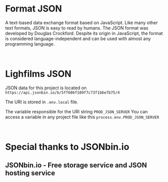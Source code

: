 # Format JSON

A text-based data exchange format based on JavaScript. Like many other text formats, JSON is easy to read by humans. The JSON format was developed by Douglas Crockford. Despite its origin in JavaScript, the format is considered language-independent and can be used with almost any programming language.

<br />

# Lighfilms JSON

JSON data for this project is located on `https://api.jsonbin.io/b/5ff606f109f7c73f1b6e7b75/4`

The URI is stored in `.env.local` file.

The variable responsible for the URI string `PROD_JSON_SERVER`
You can access a variable in any project file like this `process.env.PROD_JSON_SERVER`

<br />

# Special thanks to JSONbin.io

## JSONbin.io - Free storage service and JSON hosting service
